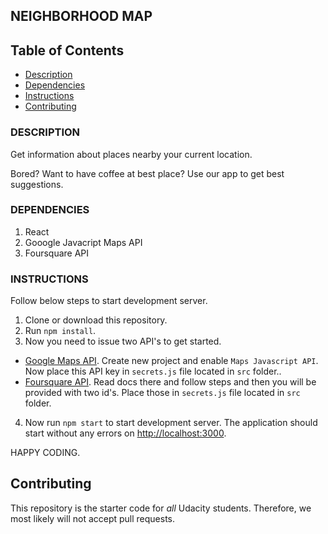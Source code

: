 ## NEIGHBORHOOD MAP

## Table of Contents

* [Description](#description)
* [Dependencies](#dependencies)
* [Instructions](#instructions)
* [Contributing](#contributing)

### DESCRIPTION

Get information about places nearby your current location.

Bored? Want to have coffee at best place? Use our app to get best suggestions.

### DEPENDENCIES

1. React
2. Gooogle Javacript Maps API
3. Foursquare API

### INSTRUCTIONS

Follow below steps to start development server.
1. Clone or download this repository.
2. Run `npm install`.
3. Now you need to issue two API's to get started. 
  * [Google Maps API](https://console.developers.google.com). Create new project and enable `Maps Javascript API`. Now place this API key in `secrets.js` file located in `src` folder..
  * [Foursquare API](https://developer.foursquare.com/). Read docs there and follow steps and then you will be provided with two id's. Place those in `secrets.js` file located in `src` folder.
4. Now run `npm start` to start development server. The application should start without any errors on [http://localhost:3000](http://localhost:3000).

HAPPY CODING.

## Contributing

This repository is the starter code for _all_ Udacity students. Therefore, we most likely will not accept pull requests.